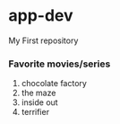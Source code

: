 # app-dev
My First repository
<h3>Favorite movies/series</h3>
<ol>
  <li>chocolate factory</li>
  <li>the maze</li>
  <li>inside out</li>
  <li>terrifier</li>
  
</ol>
